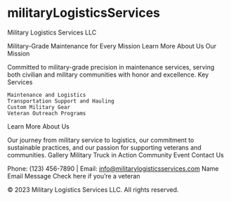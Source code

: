 # militaryLogisticsServices

Military Logistics Services LLC

Military-Grade Maintenance for Every Mission
Learn More About Us
Our Mission

Committed to military-grade precision in maintenance services, serving both civilian and military communities with honor and excellence.
Key Services

    Maintenance and Logistics
    Transportation Support and Hauling
    Custom Military Gear
    Veteran Outreach Programs

Learn More
About Us

Our journey from military service to logistics, our commitment to sustainable practices, and our passion for supporting veterans and communities.
Gallery
Military Truck in Action Community Event
Contact Us

Phone: (123) 456-7890 | Email: info@militarylogisticsservices.com
Name Email Message Check here if you’re a veteran

© 2023 Military Logistics Services LLC. All rights reserved.
